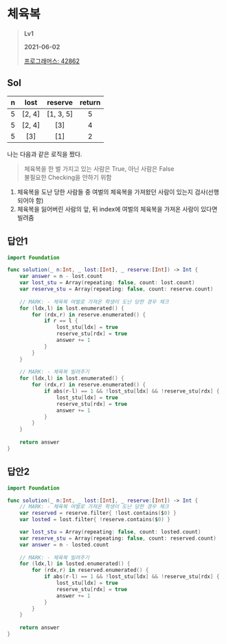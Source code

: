 # 체육복
> **Lv1**
>
> **2021-06-02**
>
> [프로그래머스: 42862](https://programmers.co.kr/learn/courses/30/lessons/42862)


## Sol
| n | lost | reserve | return |
| :----: | :-------: | :-----: | :-----: |
| 5 | [2, 4] | [1, 3, 5] | 5 |
| 5 | [2, 4] | [3] | 4 |	
| 5 | [3] | [1] | 2 |		


나는 다음과 같은 로직을 짰다.  

> 체육복을 한 벌 가지고 있는 사람은 True, 아닌 사람은 False  
> 불필요한 Checking을 안하기 위함


1. 체육복을 도난 당한 사람들 중 여벌의 체육복을 가져왔던 사람이 있는지 검사(선행되어야 함)
2. 체육복을 잃어버린 사람의 앞, 뒤 index에 여벌의 체육복을 가져온 사람이 있다면 빌려줌


## 답안1
```swift
import Foundation

func solution(_ n:Int, _ lost:[Int], _ reserve:[Int]) -> Int {
    var answer = n - lost.count
    var lost_stu = Array(repeating: false, count: lost.count)
    var reserve_stu = Array(repeating: false, count: reserve.count)
    
    // MARK: - 체육복 여벌로 가져온 학생이 도난 당한 경우 체크
    for (ldx,l) in lost.enumerated() {
        for (rdx,r) in reserve.enumerated() {
            if r == l {
                lost_stu[ldx] = true
                reserve_stu[rdx] = true
                answer += 1
            }
        }   
    }
    
    // MARK: - 체육복 빌려주기 
    for (ldx,l) in lost.enumerated() {
        for (rdx,r) in reserve.enumerated() {
            if abs(r-l) == 1 && !lost_stu[ldx] && !reserve_stu[rdx] {
                lost_stu[ldx] = true
                reserve_stu[rdx] = true
                answer += 1
            }
        }   
    }
    
    return answer
}
```

## 답안2
```swift
import Foundation

func solution(_ n:Int, _ lost:[Int], _ reserve:[Int]) -> Int {
    // MARK: - 체육복 여벌로 가져온 학생이 도난 당한 경우 체크
    var reserved = reserve.filter{ !lost.contains($0) } 
    var losted = lost.filter{ !reserve.contains($0) }

    var lost_stu = Array(repeating: false, count: losted.count)
    var reserve_stu = Array(repeating: false, count: reserved.count)
    var answer = n - losted.count
    
    // MARK: - 체육복 빌려주기
    for (ldx,l) in losted.enumerated() {
        for (rdx,r) in reserved.enumerated() {
            if abs(r-l) == 1 && !lost_stu[ldx] && !reserve_stu[rdx] {
                lost_stu[ldx] = true
                reserve_stu[rdx] = true
                answer += 1
            }
        }   
    }
    
    return answer
}
```